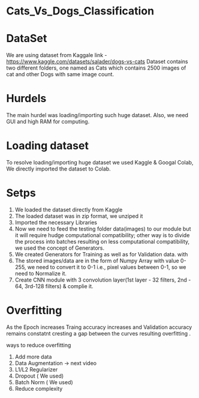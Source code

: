 # Cats_Vs_Dogs_Classification

# DataSet
We are using dataset from Kaggale link - https://www.kaggle.com/datasets/salader/dogs-vs-cats
Dataset contains two different folders, one named as Cats which contains 2500 images of cat and other Dogs with same image count.

# Hurdels
The main hurdel was loading/importing such huge dataset. Also, we need GUI and high RAM for computing.

# Loading dataset
To resolve loading/importing huge dataset we used Kaggle & Googal Colab, We directly imported the dataset to Colab.

# Setps
1. We loaded the dataset directly from Kaggle 
2. The loaded dataset was in zip format, we unziped it
3. Imported the necessary Libraries
4. Now we need to feed the testing folder data(images) to our module but it will require hudge computational compatibility; other way is to divide the process into batches resulting on less computational compatibility, we used the concept of Generators.
5. We created Generators for Training as well as for Validation data. with 
6. The stored images/data are in the form of Numpy Array with value 0-255, we need to convert it to 0-1 i.e., pixel values between 0-1, so we need to Normalize it.
7. Create CNN module with 3 convolution layer(1st layer - 32 filters, 2nd - 64, 3rd-128 filters) & complie it.

# Overfitting

As the Epoch increases Traing accuracy increases and Validation accuracy remains constatnt cresting a gap between the curves resulting overfitting .

ways to reduce overfitting
1. Add more data
2. Data Augmentation -> next video
3. L1/L2 Regularizer
4. Dropout   ( We used)
5. Batch Norm  ( We used)
6. Reduce complexity
